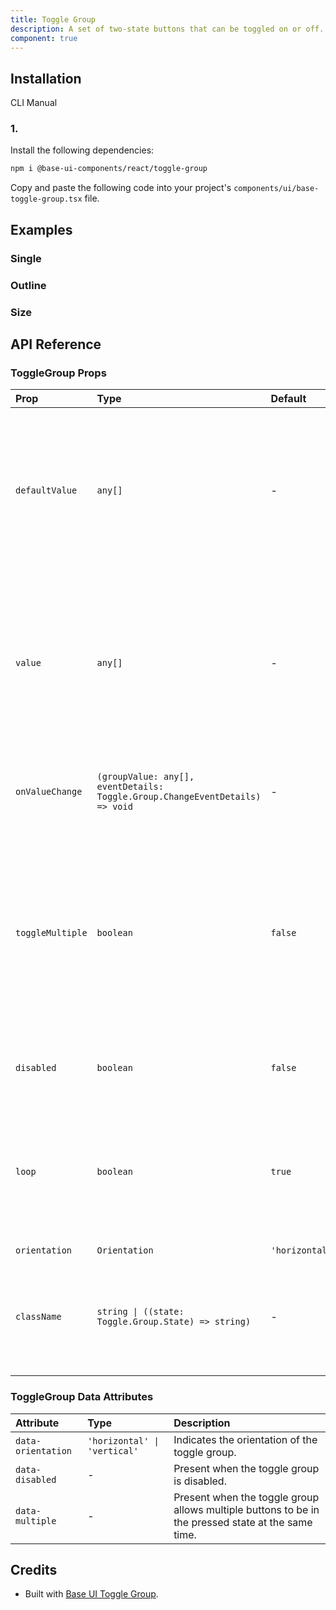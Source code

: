 ```yaml
---
title: Toggle Group
description: A set of two-state buttons that can be toggled on or off.
component: true
---
```


## Installation

  CLI
  Manual

### 1. 
Install the following dependencies:

```bash
npm i @base-ui-components/react/toggle-group
```

Copy and paste the following code into your project's `components/ui/base-toggle-group.tsx` file.

## Examples

### Single

### Outline

### Size

## API Reference

### ToggleGroup Props

| Prop             | Type                                                                         | Default        | Description                                                                                                                                                                    |
| :--------------- | :--------------------------------------------------------------------------- | :------------- | :----------------------------------------------------------------------------------------------------------------------------------------------------------------------------- |
| `defaultValue`   | `any[]`                                                                      | -              | The open state of the toggle group represented by an array of the values of all pressed toggle buttons. This is the uncontrolled counterpart of `value`.                       |
| `value`          | `any[]`                                                                      | -              | The open state of the toggle group represented by an array of the values of all pressed toggle buttons. This is the controlled counterpart of `defaultValue`.                  |
| `onValueChange`  | `(groupValue: any[], eventDetails: Toggle.Group.ChangeEventDetails) => void` | -              | Callback fired when the pressed states of the toggle group changes.                                                                                                            |
| `toggleMultiple` | `boolean`                                                                    | `false`        | When `false` only one item in the group can be pressed. If any item in the group becomes pressed, the others will become unpressed. When `true` multiple items can be pressed. |
| `disabled`       | `boolean`                                                                    | `false`        | Whether the toggle group should ignore user interaction.                                                                                                                       |
| `loop`           | `boolean`                                                                    | `true`         | Whether to loop keyboard focus back to the first item when the end of the list is reached while using the arrow keys.                                                          |
| `orientation`    | `Orientation`                                                                | `'horizontal'` | -                                                                                                                                                                              |
| `className`      | `string \| ((state: Toggle.Group.State) => string)`                          | -              | CSS class applied to the element, or a function that returns a class based on the component's state.                                                                           |

### ToggleGroup Data Attributes

| Attribute          | Type                         | Description                                                                                        |
| :----------------- | :--------------------------- | :------------------------------------------------------------------------------------------------- |
| `data-orientation` | `'horizontal' \| 'vertical'` | Indicates the orientation of the toggle group.                                                     |
| `data-disabled`    | -                            | Present when the toggle group is disabled.                                                         |
| `data-multiple`    | -                            | Present when the toggle group allows multiple buttons to be in the pressed state at the same time. |

## Credits

- Built with [Base UI Toggle Group](https://base-ui.com/react/components/toggle-group).